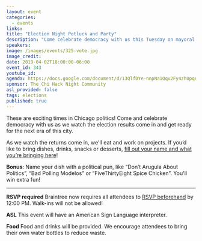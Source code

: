 ```yaml
---
layout: event
categories:
  - events
links:
title: "Election Night Potluck and Party"
description: "Come celebrate democracy with us this Tuesday on mayoral election night! Don't forget to RSVP by noon and bring a dish to share (bonus points if you name it with a fun political or Chicago pun!)"
speakers:
image: /images/events/325-vote.jpg
image_credit:
date: 2019-04-02T18:00:00-06:00
event_id: 343
youtube_id:
agenda: https://docs.google.com/document/d/13QlfDYe-nnpNa1Qqv2Fy4zhUpqAxe8JOTME4nytahEQ/edit?usp=sharing
sponsor: The Chi Hack Night Community
asl_provided: false
tags: elections
published: true
---
```


These are exciting times in Chicago politics! Come and celebrate democracy with us as we watch the election results come in and get ready for the next era of this city.  

As we watch the returns come in, we'll eat and work on projects. If you’d like to bring dishes, drinks, snacks or desserts, [fill out your name and what you’re bringing here](https://docs.google.com/spreadsheets/d/1q3M-Dw0igu7aeIqP8NdBheMNvifyryE8ZeXpKF6w9Xg/edit?usp=sharing)!

**Bonus**: Name your dish with a political pun, like “Don’t Arugula About Politics”, “Bad Polling Modelos” or “FiveThirtyEight Spice Chicken”. You'll win extra fun!

---

**RSVP required** Braintree now requires all attendees to [RSVP beforehand](https://www.eventbrite.com/e/chi-hack-night-registration-41703945624) by 12:00 PM. Walk-ins will not be allowed!

**ASL** This event will have an American Sign Language interpreter.

**Food** Food and drinks will be provided. We encourage attendees to bring their own water bottles to reduce waste.
